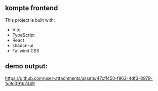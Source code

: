 ## kompte frontend

This project is built with:
- Vite
- TypeScript
- React
- shadcn-ui
- Tailwind CSS

## demo output: 

https://github.com/user-attachments/assets/47cff450-f963-4df3-8979-1c9c091b7d49

